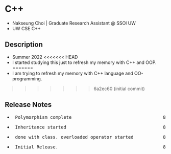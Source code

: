 # C++ 

* Nakseung Choi | Graduate Research Assistant @ SSOl UW
* UW CSE C++

## Description

* Summer 2022
<<<<<<< HEAD
* I started studying this just to refresh my memory with C++ and OOP.
=======
* I am trying to refresh my memory with C++ language and OO-programming.
>>>>>>> 6a2ec60 (initial commit)

## Release Notes

* <pre> Polymorphism complete                                  8-29-2022 </pre>
* <pre> Inheritance started                                    8-27-2022 </pre>
* <pre> done with class. overloaded operator started           8-25-2022 </pre>
* <pre> Initial Release.                                       8-24-2022 </pre>    

